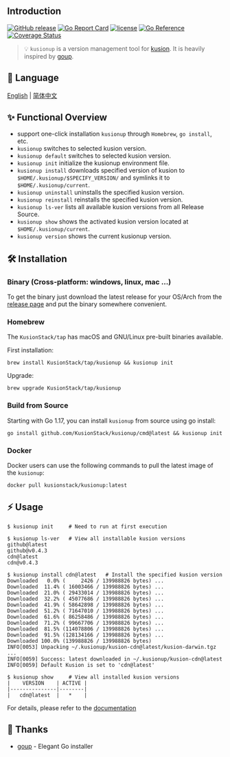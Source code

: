 ## Introduction

[![GitHub release](https://img.shields.io/github/release/KusionStack/kusionup.svg)](https://github.com/KusionStack/kusionup/releases)
[![Go Report Card](https://goreportcard.com/badge/github.com/KusionStack/kusionup)](https://goreportcard.com/report/github.com/KusionStack/kusionup)
[![license](https://img.shields.io/github/license/KusionStack/kusionup.svg)](https://github.com/KusionStack/kusionup/blob/main/LICENSE)
[![Go Reference](https://pkg.go.dev/badge/github.com/KusionStack/kusionup.svg)](https://pkg.go.dev/github.com/KusionStack/kusionup)
[![Coverage Status](https://coveralls.io/repos/github/KusionStack/kusionup/badge.svg)](https://coveralls.io/github/KusionStack/kusionup)

> 💡 `kusionup` is a version management tool for [kusion](https://github.com/KusionStack/kusion). It is heavily inspired by [goup](https://github.com/owenthereal/goup).

## 📜️ Language

[English](https://github.com/KusionStack/kusionup/blob/main/README.md) | [简体中文](https://github.com/KusionStack/kusionup/blob/main/README-zh.md)

## ✨ Functional Overview

* support one-click installation `kusionup` through `Homebrew`, `go install`, etc.
* `kusionup` switches to selected kusion version.
* `kusionup default` switches to selected kusion version.
* `kusionup init` initialize the kusionup environment file.
* `kusionup install` downloads specified version of kusion to `$HOME/.kusionup/$SPECIFY_VERSION/` and symlinks it to `$HOME/.kusionup/current`.
* `kusionup uninstall` uninstalls the specified kusion version.
* `kusionup reinstall` reinstalls the specified kusion version.
* `kusionup ls-ver` lists all available kusion versions from all Release Source.
* `kusionup show` shows the activated kusion version located at `$HOME/.kusionup/current`.
* `kusionup version` shows the current kusionup version.

## 🛠️ Installation

### Binary (Cross-platform: windows, linux, mac ...)

To get the binary just download the latest release for your OS/Arch from the [release page](https://github.com/KusionStack/kusionup/releases) and put the binary somewhere convenient.

### Homebrew

The `KusionStack/tap` has macOS and GNU/Linux pre-built binaries available.

First installation:
```
brew install KusionStack/tap/kusionup && kusionup init
```

Upgrade:
```
brew upgrade KusionStack/tap/kusionup
```

### Build from Source

Starting with Go 1.17, you can install `kusionup` from source using go install:

```
go install github.com/KusionStack/kusionup/cmd@latest && kusionup init
```

### Docker

Docker users can use the following commands to pull the latest image of the `kusionup`:

```
docker pull kusionstack/kusionup:latest
```

## ⚡ Usage

```
$ kusionup init     # Need to run at first execution

$ kusionup ls-ver   # View all installable kusion versions
github@latest
github@v0.4.3
cdn@latest
cdn@v0.4.3

$ kusionup install cdn@latest   # Install the specified kusion version
Downloaded   0.0% (     2426 / 139988826 bytes) ...
Downloaded  11.4% ( 16003466 / 139988826 bytes) ...
Downloaded  21.0% ( 29433014 / 139988826 bytes) ...
Downloaded  32.2% ( 45077686 / 139988826 bytes) ...
Downloaded  41.9% ( 58642898 / 139988826 bytes) ...
Downloaded  51.2% ( 71647010 / 139988826 bytes) ...
Downloaded  61.6% ( 86258486 / 139988826 bytes) ...
Downloaded  71.2% ( 99667706 / 139988826 bytes) ...
Downloaded  81.5% (114078806 / 139988826 bytes) ...
Downloaded  91.5% (128134166 / 139988826 bytes) ...
Downloaded 100.0% (139988826 / 139988826 bytes)
INFO[0053] Unpacking ~/.kusionup/kusion-cdn@latest/kusion-darwin.tgz ... 
INFO[0059] Success: latest downloaded in ~/.kusionup/kusion-cdn@latest 
INFO[0059] Default Kusion is set to 'cdn@latest'

$ kusionup show     # View all installed kusion versions
|    VERSION    | ACTIVE |
|---------------|--------|
|   cdn@latest  |   *    |
```

For details, please refer to the [documentation](https://kusionstack.io/docs/user_docs/getting-started/install/kusionup)

## 🙏 Thanks

* [goup](https://github.com/owenthereal/goup) - Elegant Go installer

